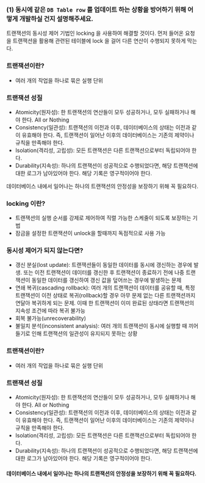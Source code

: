 ### (1) 동시에 같은 `DB Table row` 를 업데이트 하는 상황을 방어하기 위해 어떻게 개발하실 건지 설명해주세요.

트랜잭션의 동시성 제어 기법인 locking 을 사용하여 해결할 것이다.
먼저 들어온 요청을 트랜잭션을 활용해 관련된 테이블에 lock 을 걸어 다른 연산이 수행되지 못하게 막는다.

### 트랜잭션이란?
- 여러 개의 작업을 하나로 묶은 실행 단위

### 트랜잭션 성질
* Atomicity(원자성): 한 트랜잭션의 연산들이 모두 성공하거나, 모두 실패하거나 해야 한다. All or Nothing
* Consistency(일관성): 트랜잭션의 이전과 이후, 데이터베이스의 상태는 이전과 같이 유효해야 한다. 즉, 트랜잭션이 일어난 이후의 데이터베이스는 기존의 제약이나 규칙을 만족해야 한다.
* Isolation(격리성, 고립성): 모든 트랜잭션은 다른 트랜잭션으로부터 독립되어야 한다.
* Durability(지속성): 하나의 트랜잭션이 성공적으로 수행되었다면, 해당 트랜잭션에 대한 로그가 남아있어야 한다. 해당 기록은 영구적이어야 한다.

데이터베이스 내에서 일어나는 하나의 트랜잭션의 안정성을 보장하기 위해 꼭 필요하다.

### locking 이란?
- 트랜잭션의 실행 순서를 강제로 제어하여 직렬 가능한 스케줄이 되도록 보장하는 기법
- 잠금을 설정한 트랜잭션이 unlock을 할때까지 독점적으로 사용 가능

### 동시성 제어가 되지 않는다면?
- 갱신 분실(lost update): 트랜잭션들이 동일한 데이터를 동시에 갱신하는 경우에 발생. 또는 이전 트랜잭션이 데이터를 갱신한 후 트랜잭션이 종료하기 전에 나중 트랜잭션이 동일한 데이터를 갱신하여 갱신 값을 덮어쓰는 경우에 발생하는 문제
- 연쇄 복귀(cascading rollback): 여러 개의 트랜잭션이 데이터를 공유할 때, 특정 트랜잭션이 이전 상태로 복귀(rollback)할 경우 아무 문제 없는 다른 트랜잭션까지 연달아 복귀하게 되는 문제. 이때 한 트랜잭션이 이미 완료된 상태라면 트랜잭션의 지속성 조건에 따라 복귀 불가능
- 회복 불가능(unrecoverability)
- 불일치 분석(inconsistent analysis): 여러 개의 트랜잭션이 동시에 실행할 때 끼어들기로 인해 트랜잭션의 일관성이 유지되지 못하는 상황


### 트랜잭션이란?
- 여러 개의 작업을 하나로 묶은 실행 단위

### 트랜잭션 성질
* Atomicity(원자성): 한 트랜잭션의 연산들이 모두 성공하거나, 모두 실패하거나 해야 한다. All or Nothing
* Consistency(일관성): 트랜잭션의 이전과 이후, 데이터베이스의 상태는 이전과 같이 유효해야 한다. 즉, 트랜잭션이 일어난 이후의 데이터베이스는 기존의 제약이나 규칙을 만족해야 한다.
* Isolation(격리성, 고립성): 모든 트랜잭션은 다른 트랜잭션으로부터 독립되어야 한다. 
* Durability(지속성): 하나의 트랜잭션이 성공적으로 수행되었다면, 해당 트랜잭션에 대한 로그가 남아있어야 한다. 해당 기록은 영구적이어야 한다.

#### 데이터베이스 내에서 일어나는 하나의 트랜잭션의 안정성을 보장하기 위해 꼭 필요하다.